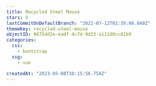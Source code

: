```yaml
---
title: Recycled Steel Mouse
stars: 5
lastCommitOnDefaultBranch: "2022-07-12T02:39:08.840Z"
themeKey: recycled-steel-mouse
objectID: 0675dd2e-eadf-4c7d-9d23-a112d0cc82b9
categories:
  css:
    - bootstrap
  ssg:
    - vue

createdAt: "2023-05-08T10:15:56.758Z"
---
```

